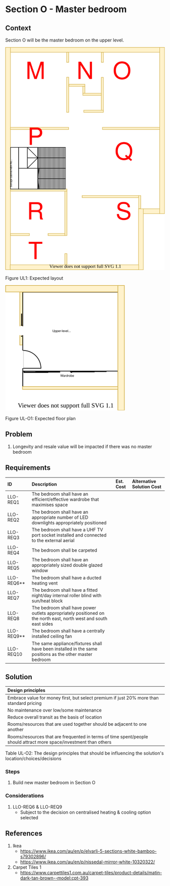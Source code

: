 # Section O - Master bedroom

## Context

Section O will be the master bedroom on the upper level.

![TO-BE upper-level diagram](Upper-Level-TO-BE-sections.svg)

Figure UL1: Expected layout

![TO-BE upper-level Section O diagram](Upper-Level-TO-BE-section-O.svg)

Figure UL-O1: Expected floor plan


## Problem

1. Longevity and resale value will be impacted if there was no master bedroom


## Requirements

|ID|Description|Est. Cost|Alternative Solution Cost|
|:---|:---|:---|:---|
|LLO-REQ1|The bedroom shall have an efficient/effective wardrobe that maximises space|||
|LLO-REQ2|The bedroom shall have an appropriate number of LED downlights appropriately positioned|||
|LLO-REQ3|The bedroom shall have a UHF TV port socket installed and connected to the external aerial|||
|LLO-REQ4|The bedroom shall be carpeted|||
|LLO-REQ5|The bedroom shall have an appropriately sized double glazed window|||
|LLO-REQ6**|The bedroom shall have a ducted heating vent|||
|LLO-REQ7|The bedroom shall have a fitted night/day internal roller blind with sun/heat block|||
|LLO-REQ8|The bedroom shall have power outlets appropriately positioned on the north east, north west and south east sides|||
|LLO-REQ9**|The bedroom shall have a centrally installed ceiling fan|||
|LLO-REQ10|The same appliance/fixtures shall have been installed in the same positions as the other master bedroom|||


## Solution

|Design principles|
|:---|
|Embrace value for money first, but select premium if just 20% more than standard pricing|
|No maintenance over low/some maintenance|
|Reduce overall transit as the basis of location|
|Rooms/resources that are used together should be adjacent to one another|
|Rooms/resources that are frequented in terms of time spent/people should attract more space/investment than others|

Table UL-O2: The design principles that should be influencing the solution's location/choices/decisions

### Steps
1. Build new master bedroom in Section O

### Considerations

1. LLO-REQ6 & LLO-REQ9
    - Subject to the decision on centralised heating & cooling option selected


## References
1. Ikea
    - https://www.ikea.com/au/en/p/elvarli-5-sections-white-bamboo-s79302896/
    - https://www.ikea.com/au/en/p/nissedal-mirror-white-10320322/
2. Carpet Tiles 1
    - https://www.carpettiles1.com.au/carpet-tiles/product-details/matin-dark-tan-brown--model:cpt-393